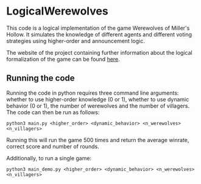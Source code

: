 # LogicalWerewolves

This code is a logical implementation of the game Werewolves of Miller's Hollow. It simulates the knowledge of different agents and different voting strategies using higher-order and announcement logic. 

The website of the project containing further information about the logical formalization of the game can be found [here](https://mau-p.github.io/LogicalWerewolves/ "Visit project site").

## Running the code

Running the code in python requires three command line arguments: whether to use higher-order knowledge (0 or 1), whether to use dynamic behavior (0 or 1), the number of werewolves and the number of villagers. The code can then be run as follows:

```
python3 main.py <higher_order> <dynamic_behavior> <n_werewolves> <n_villagers>
```

Running this will run the game 500 times and return the average winrate, correct score and number of rounds.

Additionally, to run a single game:

```
python3 main_demo.py <higher_order> <dynamic_behavior> <n_werewolves> <n_villagers>
```